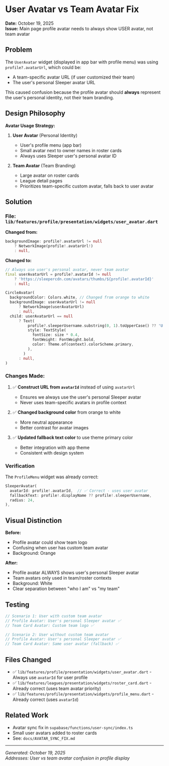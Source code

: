 # User Avatar vs Team Avatar Fix
**Date:** October 19, 2025  
**Issue:** Main page profile avatar needs to always show USER avatar, not team avatar

## Problem
The `UserAvatar` widget (displayed in app bar with profile menu) was using `profile?.avatarUrl`, which could be:
- A team-specific avatar URL (if user customized their team)
- The user's personal Sleeper avatar URL

This caused confusion because the profile avatar should **always** represent the user's personal identity, not their team branding.

## Design Philosophy
**Avatar Usage Strategy:**

1. **User Avatar** (Personal Identity)
   - User's profile menu (app bar)
   - Small avatar next to owner names in roster cards
   - Always uses Sleeper user's personal avatar ID

2. **Team Avatar** (Team Branding)
   - Large avatar on roster cards
   - League detail pages
   - Prioritizes team-specific custom avatar, falls back to user avatar

## Solution

### File: `lib/features/profile/presentation/widgets/user_avatar.dart`

**Changed from:**
```dart
backgroundImage: profile?.avatarUrl != null
    ? NetworkImage(profile!.avatarUrl!)
    : null,
```

**Changed to:**
```dart
// Always use user's personal avatar, never team avatar
final userAvatarUrl = profile?.avatarId != null
    ? 'https://sleepercdn.com/avatars/thumbs/${profile!.avatarId}'
    : null;

CircleAvatar(
  backgroundColor: Colors.white, // Changed from orange to white
  backgroundImage: userAvatarUrl != null
      ? NetworkImage(userAvatarUrl)
      : null,
  child: userAvatarUrl == null
      ? Text(
          profile?.sleeperUsername.substring(0, 1).toUpperCase() ?? 'U',
          style: TextStyle(
            fontSize: size * 0.4,
            fontWeight: FontWeight.bold,
            color: Theme.of(context).colorScheme.primary,
          ),
        )
      : null,
)
```

### Changes Made:
1. ✅ **Construct URL from `avatarId`** instead of using `avatarUrl`
   - Ensures we always use the user's personal Sleeper avatar
   - Never uses team-specific avatars in profile context

2. ✅ **Changed background color** from orange to white
   - More neutral appearance
   - Better contrast for avatar images

3. ✅ **Updated fallback text color** to use theme primary color
   - Better integration with app theme
   - Consistent with design system

### Verification
The `ProfileMenu` widget was already correct:
```dart
SleeperAvatar(
  avatarId: profile!.avatarId,  // ✅ Correct - uses user avatar
  fallbackText: profile!.displayName ?? profile!.sleeperUsername,
  radius: 24,
),
```

## Visual Distinction

**Before:**
- Profile avatar could show team logo
- Confusing when user has custom team avatar
- Background: Orange

**After:**
- Profile avatar ALWAYS shows user's personal Sleeper avatar
- Team avatars only used in team/roster contexts
- Background: White
- Clear separation between "who I am" vs "my team"

## Testing
```dart
// Scenario 1: User with custom team avatar
// Profile Avatar: User's personal Sleeper avatar ✅
// Team Card Avatar: Custom team logo ✅

// Scenario 2: User without custom team avatar
// Profile Avatar: User's personal Sleeper avatar ✅
// Team Card Avatar: Same user avatar (fallback) ✅
```

## Files Changed
- ✅ `lib/features/profile/presentation/widgets/user_avatar.dart` - Always use `avatarId` for user profile
- ✅ `lib/features/leagues/presentation/widgets/roster_card.dart` - Already correct (uses team avatar priority)
- ✅ `lib/features/profile/presentation/widgets/profile_menu.dart` - Already correct (uses `avatarId`)

## Related Work
- Avatar sync fix in `supabase/functions/user-sync/index.ts`
- Small user avatars added to roster cards
- See: `docs/AVATAR_SYNC_FIX.md`

---
*Generated: October 19, 2025*  
*Addresses: User vs team avatar confusion in profile display*
